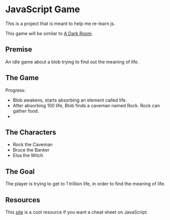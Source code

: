 # JavaScript Game

This is a project that is meant to help me re-learn js.

This game will be similar to [A Dark Room](https://adarkroom.doublespeakgames.com/).

## Premise

An idle game about a blob trying to find out the meaning of life.

## The Game

Progress:

- Blob awakens, starts absorbing an element called life.
- After absorbing 100 life, Blob finds a caveman named Rock. Rock can gather food.
- 

## The Characters

- Rock the Caveman
- Bruce the Banker
- Elsa the Witch

## The Goal

The player is trying to get to 1 trillion life, in order to find the meaning of life.

## Resources

This [site](https://www.javascriptcheatsheet.org/) is a cool resource if you want a cheat sheet on JavaScript.

